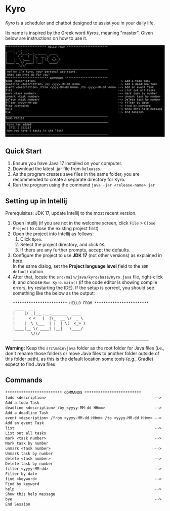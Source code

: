 # Kyro

_Kyro_ is a scheduler and chatbot designed to assist you in your daily life.

Its name is inspired by the Greek word _Kyros_, meaning "master". Given below are instructions on how to use it.

![screenshot](./demo.png)

## Quick Start

1. Ensure you have Java 17 installed on your computer.
1. Download the latest .jar file from `Releases`.
1. As the program creates save files in the same folder, you are recommended to create a separate directory for Kyro.
1. Run the program using the command `java -jar <release-name>.jar`

## Setting up in Intellij

Prerequisites: JDK 17, update Intellij to the most recent version.

1. Open Intellij (if you are not in the welcome screen, click `File` > `Close Project` to close the existing project
   first)
1. Open the project into Intellij as follows:
    1. Click `Open`.
    1. Select the project directory, and click `OK`.
    1. If there are any further prompts, accept the defaults.
1. Configure the project to use **JDK 17** (not other versions) as explained
   in [here](https://www.jetbrains.com/help/idea/sdk.html#set-up-jdk).<br>
   In the same dialog, set the **Project language level** field to the `SDK default` option.
1. After that, locate the `src/main/java/kyro/base/Kyro.java` file, right-click it, and choose `Run Kyro.main()` (if the
   code
   editor is showing compile errors, try restarting the IDE). If the setup is correct, you should see something like the
   below as the output:
   ```
   ************************ HELLO FROM ************************
    ____  __.                      
   |    |/ _|___.__._______  ____  
   |      < <   |  |\_  __ \/  _ \
   |    |  \ \___  | |  | \(  <_> )
   |____|__ \/ ____| |__|   \____/
           \/\/
   ____________________________________________________________                 
   ```

**Warning:** Keep the `src\main\java` folder as the root folder for Java files (i.e., don't rename those folders or move
Java files to another folder outside of this folder path), as this is the default location some tools (e.g., Gradle)
expect to find Java files.

## Commands

   ```
   ************************* COMMANDS *************************
   todo <description>                                                --> Add a todo Task
   deadline <description> /by <yyyy-MM-dd HHmm>                      --> Add a deadline Task
   event <description> /from <yyyy-MM-dd HHmm> /to <yyyy-MM-dd HHmm> --> Add an event Task
   list                                                              --> List out all tasks
   mark <task number>                                                --> Mark task by number
   unmark <task number>                                              --> Unmark task by number
   delete <task number>                                              --> Delete task by number
   filter <yyyy-MM-dd>                                               --> Filter by date
   find <keyword>                                                    --> Find by keyword
   help                                                              --> Show this help message
   bye                                                               --> End Session
   ```

